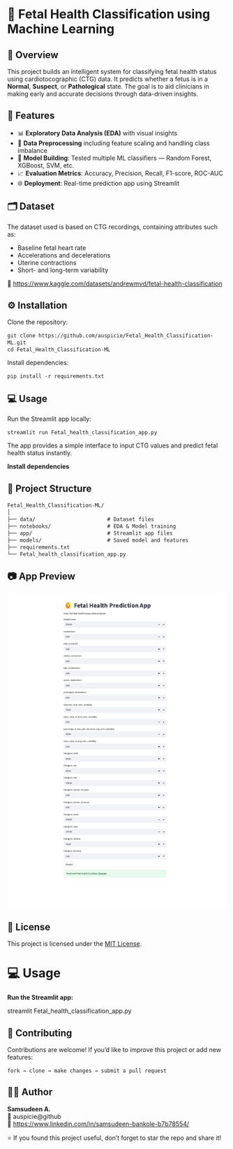 # 🧠 Fetal Health Classification using Machine Learning

## 📌 Overview

This project builds an intelligent system for classifying fetal health status using cardiotocographic (CTG) data. It predicts whether a fetus is in a **Normal**, **Suspect**, or **Pathological** state. The goal is to aid clinicians in making early and accurate decisions through data-driven insights.


## 🚀 Features

- 📊 **Exploratory Data Analysis (EDA)** with visual insights  
- 🧹 **Data Preprocessing** including feature scaling and handling class imbalance  
- 🤖 **Model Building**: Tested multiple ML classifiers — Random Forest, XGBoost, SVM, etc.  
- 📈 **Evaluation Metrics**: Accuracy, Precision, Recall, F1-score, ROC-AUC  
- 🌐 **Deployment**: Real-time prediction app using Streamlit  

## 🗂️ Dataset

The dataset used is based on CTG recordings, containing attributes such as:  
- Baseline fetal heart rate  
- Accelerations and decelerations  
- Uterine contractions  
- Short- and long-term variability  

📌 https://www.kaggle.com/datasets/andrewmvd/fetal-health-classification


## ⚙️ Installation

Clone the repository:  
```
git clone https://github.com/auspicie/Fetal_Health_Classification-ML.git  
cd Fetal_Health_Classification-ML  
```  
Install dependencies:  
```
pip install -r requirements.txt  
```  

## 💻 Usage

Run the Streamlit app locally:  
```
streamlit run Fetal_health_classification_app.py  
```  

The app provides a simple interface to input CTG values and predict fetal health status instantly.

**Install dependencies**

## 📎 Project Structure

```
Fetal_Health_Classification-ML/
│
├── data/                       # Dataset files
├── notebooks/                  # EDA & Model training
├── app/                        # Streamlit app files
├── models/                     # Saved model and features
├── requirements.txt
└── Fetal_health_classification_app.py
```

## 📷 App Preview

![App Screenshot](Streamlit_App.png)


## 📌 License

This project is licensed under the [MIT License](LICENSE).

# 💻 Usage

**Run the Streamlit app:**

streamlit Fetal_health_classification_app.py

## 🤝 Contributing

Contributions are welcome! If you’d like to improve this project or add new features:  
```
fork → clone → make changes → submit a pull request  
```

## 🙋‍♂️ Author

**Samsudeen A.**  
📧 auspicie@github  
🔗 https://www.linkedin.com/in/samsudeen-bankole-b7b78554/


⭐ If you found this project useful, don’t forget to star the repo and share it!
